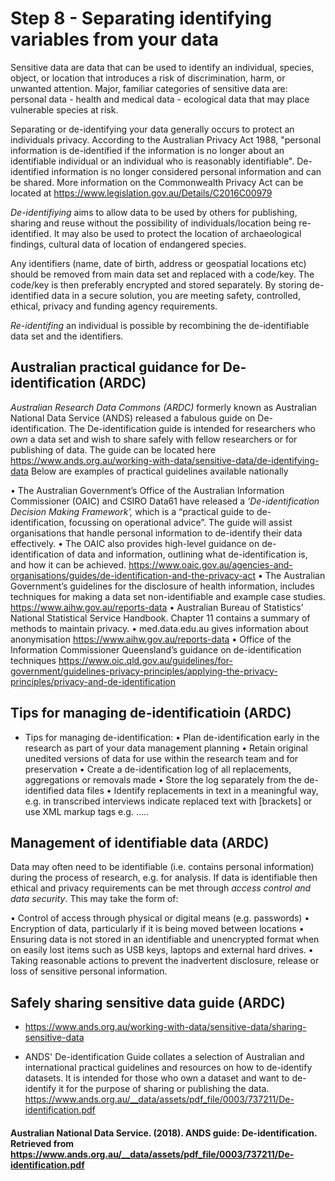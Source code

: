 # Step 8 - Separating identifying variables from your data

Sensitive data are data that can be used to identify an individual, species, object, or location that introduces a risk of discrimination, harm, or unwanted attention. Major, familiar categories of sensitive data are: personal data - health and medical data - ecological data that may place vulnerable species at risk.

Separating or de-identifying your data generally occurs to protect an individuals privacy.  According to the Australian Privacy Act 1988, "personal information is de-identified if the information is no longer about an identifiable individual or an individual who is reasonably identifiable".  De-identified information is no longer considered personal information and can be shared. More information on the Commonwealth Privacy Act can be located at https://www.legislation.gov.au/Details/C2016C00979

*De-identifiying* aims to allow data to be used by others for publishing, sharing and reuse without the possibility of individuals/location being re-identified. It may also be used to protect the location of archaeological findings, cultural data of location of endangered species.  

Any identifiers (name, date of birth, address or geospatial locations etc) should be removed from main data set and replaced with a code/key.  The code/key is then preferably encrypted and stored separately. By storing de-identified data in a secure solution, you are meeting safety, controlled, ethical, privacy and funding agency requirements.  

*Re-identifing* an individual is possible by recombining the de-identifiable data set and the identifiers.  

## Australian practical guidance for De-identification (ARDC)
*Australian Research Data Commons (ARDC)* formerly known as Australian National Data Service (ANDS) released a fabulous guide on De-identification.  The De-identification guide is intended for researchers who *own* a data set and wish to share safely with fellow researchers or for publishing of data. The guide can be located here https://www.ands.org.au/working-with-data/sensitive-data/de-identifying-data  Below are examples of practical guidelines available nationally 

• The Australian Government’s Office of the Australian Information Commissioner (OAIC) and CSIRO Data61 have released a *‘De-identification Decision Making Framework’,* which is a “practical guide to de-identification, focussing on operational advice”.  The guide will assist organisations that handle personal information to de-identify their data effectively. 
• The OAIC also provides high-level guidance on de-identification of data and information, outlining what de-identification is, and how it can be achieved. https://www.oaic.gov.au/agencies-and-organisations/guides/de-identification-and-the-privacy-act
• The Australian Government’s guidelines for the disclosure of health information, includes techniques for making a data set non-identifiable and example case studies. https://www.aihw.gov.au/reports-data
• Australian Bureau of Statistics’ National Statistical Service Handbook. Chapter 11 contains a summary of methods to maintain privacy. 
• med.data.edu.au gives information about anonymisation https://www.aihw.gov.au/reports-data
• Office of the Information Commissioner Queensland’s guidance on de-identification techniques https://www.oic.qld.gov.au/guidelines/for-government/guidelines-privacy-principles/applying-the-privacy-principles/privacy-and-de-identification

## Tips for managing de-identificatioin (ARDC)
* Tips for managing de-identification:
• Plan de-identification early in the research as part of your data management planning
• Retain original unedited versions of data for use within the research team and for preservation
• Create a de-identification log of all replacements, aggregations or removals made
• Store the log separately from the de-identified data files
• Identify replacements in text in a meaningful way, e.g. in transcribed interviews indicate replaced text with [brackets] or use XML markup tags e.g. <anon>.....</anon>

## Management of identifiable data (ARDC)
Data may often need to be identifiable (i.e. contains personal information) during the process of research, e.g. for analysis. If data is identifiable then ethical and privacy requirements can be met through *access control and data security*. This may take the form of:

• Control of access through physical or digital means (e.g. passwords)
• Encryption of data, particularly if it is being moved between locations
• Ensuring data is not stored in an identifiable and unencrypted format when on easily lost items such as USB keys, laptops and external hard drives.
• Taking reasonable actions to prevent the inadvertent disclosure, release or loss of sensitive personal information.

## Safely sharing sensitive data guide (ARDC)
* https://www.ands.org.au/working-with-data/sensitive-data/sharing-sensitive-data

* ANDS' De-identification Guide collates a selection of Australian and international practical guidelines and resources on how to de-identify datasets. It is intended for those who own a dataset and want to de-identify it for the purpose of sharing or publishing the data. https://www.ands.org.au/__data/assets/pdf_file/0003/737211/De-identification.pdf 

#### Australian National Data Service. (2018). ANDS guide: De-identification.  Retrieved from https://www.ands.org.au/__data/assets/pdf_file/0003/737211/De-identification.pdf
